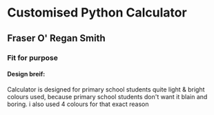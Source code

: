 # Customised Python Calculator 

## Fraser O' Regan Smith
### Fit for purpose 

#### Design breif:
Calculator is designed for primary school students
quite light & bright colours used, because primary school students don't want it blain and boring. i also used 4 colours for that exact reason
